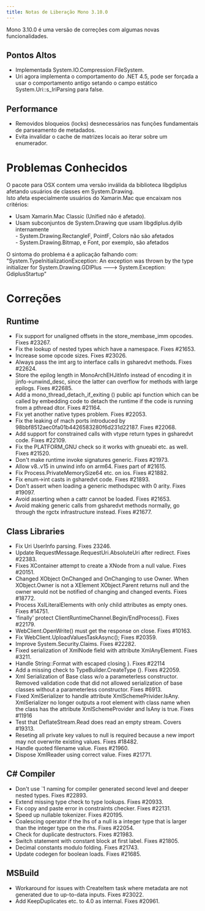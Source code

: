 ```yaml
---
title: Notas de Liberação Mono 3.10.0
---
```


Mono 3.10.0 é uma versão de correções com algumas novas funcionalidades.

Pontos Altos
------------

- Implementada System.IO.Compression.FileSystem.
- Uri agora implementa o comportamento do .NET 4.5, pode ser forçada a usar o comportamento antigo setando o campo estático System.Uri::s_IriParsing para false.

Performance
-----------

- Removidos bloqueios (locks) desnecessários nas funções fundamentais de parseamento de metadados.
- Evita invalidar o cache de matrizes locais ao iterar sobre um enumerador.

Problemas Conhecidos
====================

O pacote para OSX contem uma versão inválida da biblioteca libgdiplus afetando usuários de classes em System.Drawing.<br/>
Isto afeta especialmente usuários do Xamarin.Mac que encaixam nos critérios:

- Usam Xamarin.Mac Classic (Unified não é afetado).
- Usam subconjuntos de System.Drawing que usam libgdiplus.dylib internamente<br/>
      - System.Drawing.RectangleF, PointF, Colors não são afetados<br/>
      - System.Drawing.Bitmap, e Font, por exemplo, são afetados

O sintoma do problema é a aplicação falhando com: "System.TypeInitializationException: An exception was thrown by the type initializer for System.Drawing.GDIPlus ---> System.Exception: GdiplusStartup"

Correções
=========

Runtime
-------

- Fix support for unaligned offsets in the store_membase_imm opcodes. Fixes #23267.
- Fix the lookup of nested types which have a namespace. Fixes #21653.
- Increase some opcode sizes. Fixes #23026.
- Always pass the imt arg to interface calls in gsharedvt methods. Fixes #22624.
- Store the epilog length in MonoArchEHJitInfo instead of encoding it in jinfo->unwind_desc, since the latter can overflow for methods with large epilogs. Fixes #22685.
- Add a mono_thread_detach_if_exiting () public api function which can be called by embedding code to detach the runtime if the code is running from a pthread dtor. Fixes #21164.
- Fix yet another native types problem. Fixes #22053.
- Fix the leaking of mach ports introduced by 98bbf8512aec0fa01b4426583280f6d231d22187. Fixes #22068.
- Add support for constrained calls with vtype return types in gsharedvt code. Fixes #22109.
- Fix the PLATFORM_GNU check so it works with gnueabi etc. as well. Fixes #21520.
- Don't make runtime invoke signatures generic. Fixes #21973.
- Allow v8..v15 in unwind info on arm64. Fixes part of #21615.
- Fix Process.PrivateMemorySize64 etc. on ios. Fixes #21882.
- Fix enum->int casts in gsharedvt code. Fixes #21893.
- Don't assert when loading a generic methodspec with 0 arity. Fixes #19097.
- Avoid asserting when a cattr cannot be loaded. Fixes #21653.
- Avoid making generic calls from gsharedvt methods normally, go through the rgctx infrastructure instead. Fixes #21677.

Class Libraries
---------------

- Fix Uri UserInfo parsing. Fixes 23246.
- Update RequestMessage.RequestUri.AbsoluteUri after redirect. Fixes #22383.
- Fixes XContainer attempt to create a XNode from a null value. Fixes #20151.
- Changed XObject OnChanged and OnChanging to use Owner. When XObject.Owner is not a XElement XObject.Parent returns null and the owner would not be notified of changing and changed events. Fixes #18772.
- Process XslLiteralElements with only child attributes as empty ones. Fixes #14751.
- 'finally' protect ClientRuntimeChannel.Begin/EndProcess(). Fixes #22179.
- WebClient.OpenWrite() must get the response on close. Fixes #10163.
- Fix WebClient.UploadValuesTaskAsync(); Fixes #20359.
- Improve System.Security.Claims. Fixes #22282.
- Fixed serialization of XmlNode field with attribute XmlAnyElement. Fixes #3211.
- Handle String::Format with escaped closing }. Fixes #22114
- Add a missing check to TypeBuilder.CreateType (). Fixes #22059.
- Xml Serialization of Base class w/o a parameterless constructor. Removed validation code that did not allowed serialization of base classes without a parameterless constructor. Fixes #6913.
- Fixed XmlSerializer to handle attribute XmlSchemePrivider.IsAny. XmlSerializer no longer outputs a root element with class name when the class has the attribute XmlSchemeProvider and IsAny is true. Fixes #11916
- Test that DeflateStream.Read does read an empty stream. Covers #19313.
- Reseting all private key values to null is required because a new import may not overwrite existing values. Fixes #18482.
- Handle quoted filename value. Fixes #21960.
- Dispose XmlReader using correct value. Fixes #21771.

C# Compiler
-----------

- Don't use `1 naming for compiler generated second level and deeper nested types. Fixes #22893.
- Extend missing type check to type lookups. Fixes #20933.
- Fix copy and paste error in constraints checker. Fixes #22131.
- Speed up nullable tokenizer. Fixes #20195.
- Coalescing operator if the lhs of a null is a integer type that is larger than the integer type on the rhs. Fixes #22054.
- Check for duplicate destructors. Fixes #21983.
- Switch statement with constant block at first label. Fixes #21805.
- Decimal constants modulo folding. Fixes #21743.
- Update codegen for boolean loads. Fixes #21685.

MSBuild
-------

- Workaround for issues with CreateItem task where metadata are not generated due to up-to-data inputs. Fixes #23022.
- Add KeepDuplicates etc. to 4.0 as internal. Fixes #20961.
